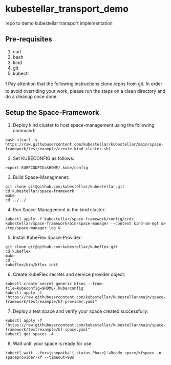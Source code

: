 # kubestellar_transport_demo
repo to demo kubestellar transport implementation 

## Pre-requisites
1. curl
1. bash
1. kind
1. git
1. kubectl

❗ Pay attention that the following instructions clone repos from git. In order to avoid overriding your work, please run the steps on a clean directory and do a cleanup once done.

## Setup the Space-Framework
1. Deploy kind cluster to host space-management using the following command:
```
bash <(curl -s https://raw.githubusercontent.com/kubestellar/kubestellar/main/space-framework/test/example/create_kind_cluster.sh)
```

2. Set KUBECONFIG as follows:
```
export KUBECONFIG=$HOME/.kube/config 
```

3. Build Space-Managmenet:
```
git clone git@github.com:kubestellar/kubestellar.git
cd kubestellar/space-framework
make 
cd ../../
```

4. Run Space-Management in the kind cluster:
```
kubectl apply -f kubestellar/space-framework/config/crds
kubestellar/space-framework/bin/space-manager --context kind-sm-mgt &> /tmp/space-manager.log &
```

5. Install KubeFlex Space-Provider:
```
git clone git@github.com:kubestellar/kubeflex.git
cd kubeflex
make
cd ..
kubeflex/bin/kflex init
```

6. Create KubeFlex secrets and service provider object:
```
kubectl create secret generic kfsec --from-file=kubeconfig=$HOME/.kube/config
kubectl apply -f "https://raw.githubusercontent.com/kubestellar/kubestellar/main/space-framework/test/example/kf-provider.yaml"
```

7. Deploy a test space and verify your space created successfully:
```
kubectl apply -f "https://raw.githubusercontent.com/kubestellar/kubestellar/main/space-framework/test/example/kf-space.yaml"
kubectl get spaces -A
```

8. Wait until your space is ready for use:
```
kubectl wait --for=jsonpath='{.status.Phase}'=Ready space/kfspace -n spaceprovider-kf --timeout=90s
```
